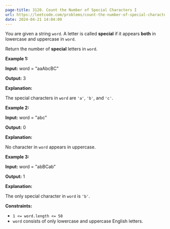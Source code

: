 ```yaml
---
page-title: 3120. Count the Number of Special Characters I
url: https://leetcode.com/problems/count-the-number-of-special-characters-i/description/
date: 2024-04-21 14:04:09
---
```

You are given a string `word`. A letter is called **special** if it appears **both** in lowercase and uppercase in `word`.

Return the number of **special** letters in `word`.

**Example 1:**

**Input:** word = "aaAbcBC"

**Output:** 3

**Explanation:**

The special characters in `word` are `'a'`, `'b'`, and `'c'`.

**Example 2:**

**Input:** word = "abc"

**Output:** 0

**Explanation:**

No character in `word` appears in uppercase.

**Example 3:**

**Input:** word = "abBCab"

**Output:** 1

**Explanation:**

The only special character in `word` is `'b'`.

**Constraints:**

-   `1 <= word.length <= 50`
-   `word` consists of only lowercase and uppercase English letters.